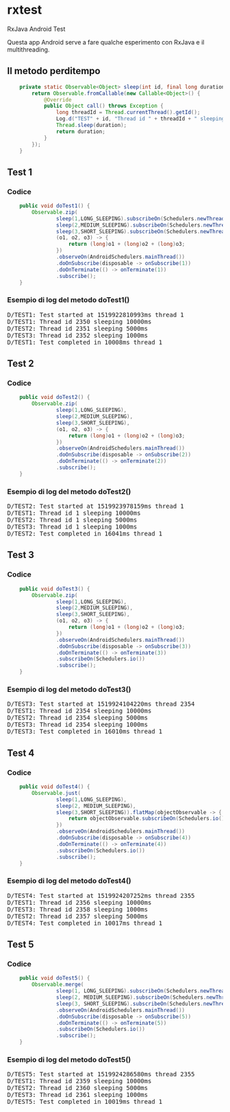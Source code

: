 # rxtest
RxJava Android Test

Questa app Android serve a fare qualche esperimento con RxJava e il multithreading.

## Il metodo perditempo

```java
    private static Observable<Object> sleep(int id, final long duration) {
        return Observable.fromCallable(new Callable<Object>() {
            @Override
            public Object call() throws Exception {
                long threadId = Thread.currentThread().getId();
                Log.d("TEST" + id, "Thread id " + threadId + " sleeping " + duration + "ms");
                Thread.sleep(duration);
                return duration;
            }
        });
    }
```

## Test 1

### Codice

```java
    public void doTest1() {
        Observable.zip(
                sleep(1,LONG_SLEEPING).subscribeOn(Schedulers.newThread()),
                sleep(2,MEDIUM_SLEEPING).subscribeOn(Schedulers.newThread()),
                sleep(3,SHORT_SLEEPING).subscribeOn(Schedulers.newThread()),
                (o1, o2, o3) -> {
                    return (long)o1 + (long)o2 + (long)o3;
                })
                .observeOn(AndroidSchedulers.mainThread())
                .doOnSubscribe(disposable -> onSubscribe(1))
                .doOnTerminate(() -> onTerminate(1))
                .subscribe();
    }
```

### Esempio di log del metodo doTest1()

<pre>
D/TEST1: Test started at 1519922810993ms thread 1
D/TEST1: Thread id 2350 sleeping 10000ms
D/TEST2: Thread id 2351 sleeping 5000ms
D/TEST3: Thread id 2352 sleeping 1000ms
D/TEST1: Test completed in 10008ms thread 1
</pre>

## Test 2

### Codice

```java
    public void doTest2() {
        Observable.zip(
                sleep(1,LONG_SLEEPING),
                sleep(2,MEDIUM_SLEEPING),
                sleep(3,SHORT_SLEEPING),
                (o1, o2, o3) -> {
                    return (long)o1 + (long)o2 + (long)o3;
                })
                .observeOn(AndroidSchedulers.mainThread())
                .doOnSubscribe(disposable -> onSubscribe(2))
                .doOnTerminate(() -> onTerminate(2))
                .subscribe();
    }
```

### Esempio di log del metodo doTest2()

<pre>
D/TEST2: Test started at 1519923978159ms thread 1
D/TEST1: Thread id 1 sleeping 10000ms
D/TEST2: Thread id 1 sleeping 5000ms
D/TEST3: Thread id 1 sleeping 1000ms
D/TEST2: Test completed in 16041ms thread 1
</pre>


## Test 3

### Codice

```java
    public void doTest3() {
        Observable.zip(
                sleep(1,LONG_SLEEPING),
                sleep(2,MEDIUM_SLEEPING),
                sleep(3,SHORT_SLEEPING),
                (o1, o2, o3) -> {
                    return (long)o1 + (long)o2 + (long)o3;
                })
                .observeOn(AndroidSchedulers.mainThread())
                .doOnSubscribe(disposable -> onSubscribe(3))
                .doOnTerminate(() -> onTerminate(3))
                .subscribeOn(Schedulers.io())
                .subscribe();
    }
```

### Esempio di log del metodo doTest3()

<pre>
D/TEST3: Test started at 1519924104220ms thread 2354
D/TEST1: Thread id 2354 sleeping 10000ms
D/TEST2: Thread id 2354 sleeping 5000ms
D/TEST3: Thread id 2354 sleeping 1000ms
D/TEST3: Test completed in 16010ms thread 1
</pre>

## Test 4

### Codice

```java
    public void doTest4() {
        Observable.just(
                sleep(1,LONG_SLEEPING),
                sleep(2, MEDIUM_SLEEPING),
                sleep(3,SHORT_SLEEPING)).flatMap(objectObservable -> {
                    return objectObservable.subscribeOn(Schedulers.io());
                })
                .observeOn(AndroidSchedulers.mainThread())
                .doOnSubscribe(disposable -> onSubscribe(4))
                .doOnTerminate(() -> onTerminate(4))
                .subscribeOn(Schedulers.io())
                .subscribe();
    }
```

### Esempio di log del metodo doTest4()

<pre>
D/TEST4: Test started at 1519924207252ms thread 2355
D/TEST1: Thread id 2356 sleeping 10000ms
D/TEST3: Thread id 2358 sleeping 1000ms
D/TEST2: Thread id 2357 sleeping 5000ms
D/TEST4: Test completed in 10017ms thread 1
</pre>

## Test 5

### Codice

```java
    public void doTest5() {
        Observable.merge(
                sleep(1, LONG_SLEEPING).subscribeOn(Schedulers.newThread()),
                sleep(2, MEDIUM_SLEEPING).subscribeOn(Schedulers.newThread()),
                sleep(3, SHORT_SLEEPING).subscribeOn(Schedulers.newThread()))
                .observeOn(AndroidSchedulers.mainThread())
                .doOnSubscribe(disposable -> onSubscribe(5))
                .doOnTerminate(() -> onTerminate(5))
                .subscribeOn(Schedulers.io())
                .subscribe();
    }
```

### Esempio di log del metodo doTest5()

<pre>
D/TEST5: Test started at 1519924286580ms thread 2355
D/TEST1: Thread id 2359 sleeping 10000ms
D/TEST2: Thread id 2360 sleeping 5000ms
D/TEST3: Thread id 2361 sleeping 1000ms
D/TEST5: Test completed in 10019ms thread 1
</pre>

